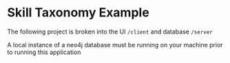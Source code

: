 # Skill Taxonomy Example

The following project is broken into the UI `/client` and database `/server`

A local instance of a neo4j database must be running on your machine prior to running this application
